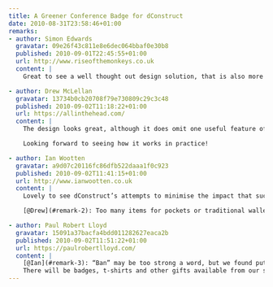 ```yaml
---
title: A Greener Conference Badge for dConstruct
date: 2010-08-31T23:58:46+01:00
remarks:
- author: Simon Edwards
  gravatar: 09e26f43c811e8e6dec064bbaf0e30b8
  published: 2010-09-01T22:45:55+01:00
  url: http://www.riseofthemonkeys.co.uk
  content: |
    Great to see a well thought out design solution, that is also more environmentally friendly too.

- author: Drew McLellan
  gravatar: 13734b0cb20708f79e730809c29c3c48
  published: 2010-09-02T11:18:22+01:00
  url: https://allinthehead.com/
  content: |
    The design looks great, although it does omit one useful feature of the plastic wallet - the ability to store various business cards/stickers/wotnot that you inevitably pick up through the course of the day.

    Looking forward to seeing how it works in practice!

- author: Ian Wootten
  gravatar: a9d07c20116fc86dfb522daaa1f0c923
  published: 2010-09-02T11:41:15+01:00
  url: http://www.ianwootten.co.uk
  content: |
    Lovely to see dConstruct’s attempts to minimise the impact that such an event has on the environment. Does banning swag bags mean banning all swag at the event too?

    [@Drew](#remark-2): Too many items for pockets or traditional wallets?

- author: Paul Robert Lloyd
  gravatar: 15091a37bacfa4bdd011282627eaca2b
  published: 2010-09-02T11:51:22+01:00
  url: https://paulrobertlloyd.com/
  content: |
    [@Ian](#remark-3): “Ban” may be too strong a word, but we found putting hundreds of swag bags together more hassle than it was worth (in addition to it being a wasteful enterprise).
    There will be badges, t-shirts and other gifts available from our sponsors stands, but these are for you to pick-up rather than be forced upon you.
---
```

